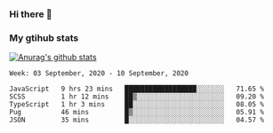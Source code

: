 ### Hi there 👋

### My gtihub stats

[![Anurag's github stats](https://github-readme-stats.vercel.app/api?username=gaozhidong)](https://github.com/gaozhidong/github-readme-stats)

<!--START_SECTION:waka-->
```text
Week: 03 September, 2020 - 10 September, 2020

JavaScript   9 hrs 23 mins   ██████████████████░░░░░░░   71.65 % 
SCSS         1 hr 12 mins    ██▒░░░░░░░░░░░░░░░░░░░░░░   09.20 % 
TypeScript   1 hr 3 mins     ██░░░░░░░░░░░░░░░░░░░░░░░   08.05 % 
Pug          46 mins         █▒░░░░░░░░░░░░░░░░░░░░░░░   05.91 % 
JSON         35 mins         █░░░░░░░░░░░░░░░░░░░░░░░░   04.57 % 
```
<!--END_SECTION:waka-->
